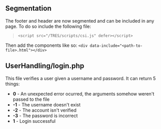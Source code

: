 ## Segmentation
The footer and header are now segmented and can be included in any page. To do so include the following file:
>``<script src="/TRES/scripts/csi.js" defer></script>``

Then add the components like so: ``<div data-include="<path-to-file>.html"></div>``

## UserHandling/login.php
This file verifies a user given a username and password. It can return 5 things:
 - **0** - An unexpected error ocurred, the arguments somehow weren't passed to the file
 - **-1** - The username doesn't exist
 - **-2** - The account isn't verified
 - **-3** - The password is incorrect
 - **1** - Login successful